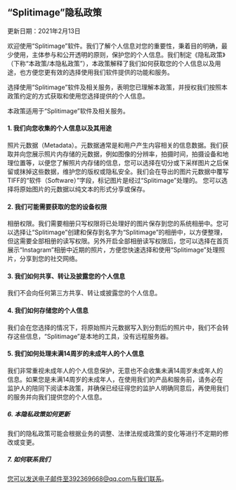 ## “Splitimage”隐私政策

更新日期：2021年2月13日

欢迎使用“Splitimage”软件。我们了解个人信息对您的重要性，秉着目的明确，最少使用，主体参与和公开透明的原则，保护您的个人信息。我们制定《隐私政策》（下称“本政策/本隐私政策”），本政策解释了我们如何获取您的个人信息以及用途，也方便您更有效的选择使用我们软件提供的功能和服务。

选择使用“Splitimage”软件及相关服务，表明您已理解本政策，并授权我们按照本政策约定的方式获取和使用您选择提供的个人信息。

本政策适用于“Splitimage”软件及相关服务。

#### 1. 我们向您收集的个人信息以及其用途

照片元数据（Metadata）。元数据通常是和用户产生内容相关的信息数据。我们获取并向您展示照片内存储的元数据，例如图像的分辨率，拍摄时间，拍摄设备和地理位置等，以便您了解照片内存储的信息，您可以选择在切分或下采样图片之后保留或抹掉这些数据，维护您的版权或隐私安全。我们会在导出的图片元数据中覆写TIFF的“软件（Software）”字段，标记图片是经过“Splitimage”处理的。 您可以选择将原始图片的元数据以纯文本的形式分享或保存。

#### 2. 我们可能需要获取的您的设备权限

相册权限。我们需要相册只写权限将已处理好的图片保存到您的系统相册中。您可以选择让“Splitimage”创建和保存到名字为“Splitimage”的相册中，以方便整理，但这需要全部相册的读写权限。另外开启全部相册读写权限后，您可以选择在首页展示“Instagram”相册中近期的照片，方便您快速选择和使用“Splitimage”处理照片，分享到您的社交网络。

#### 3. 我们如何共享、转让及披露您的个人信息

我们不会向任何第三方共享、转让或披露您的个人信息。

#### 4. 我们如何存储您的个人信息

我们会在您选择的情况下，将原始照片元数据写入到分割后的照片中，我们不会转存这些信息，“Splitimage”是本地的工具，没有远程服务器。

#### 5. 我们如何处理未满14周岁的未成年人的个人信息

我们非常重视未成年人的个人信息保护，无意也不会收集未满14周岁未成年人的信息。如果您是未满14周岁的未成年人，在使用我们的产品和服务前，请务必在监护人的陪同下阅读本政策，并确保已经征得您的监护人明确同意后，再使用我们的服务并向我们提供您的个人信息。

##### 6. 本隐私政策如何更新

我们的隐私政策可能会根据业务的调整、法律法规或政策的变化等进行不定期的修改或变更。

##### 7. 如何联系我们

您可以发送电子邮件至392369668@qq.com与我们联系。


